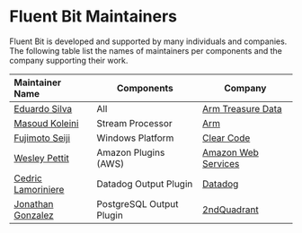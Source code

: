 # Fluent Bit Maintainers

Fluent Bit is developed and supported by many individuals and companies.  The following table list the names of maintainers per components and the company supporting their work.

| Maintainer Name                                       | Components               | Company                                           |
| :---------------------------------------------------- | ------------------------ | ------------------------------------------------- |
| [Eduardo Silva](https://github.com/edsiper)           | All                      | [Arm Treasure Data](https://www.treasuredata.com) |
| [Masoud Koleini](https://github.com/koleini)          | Stream Processor         | [Arm](https://www.arm.com/)                       |
| [Fujimoto Seiji](https://github.com/fujimotos)        | Windows Platform         | [Clear Code](http://clear-code.com/)              |
| [Wesley Pettit](https://github.com/PettitWesley)      | Amazon Plugins (AWS)     | [Amazon Web Services](https://aws.amazon.com/)    |
| [Cedric Lamoriniere](https://github.com/clamoriniere) | Datadog Output Plugin    | [Datadog](https://www.datadoghq.com/)             |
| [Jonathan Gonzalez](https://github.com/sxd)           | PostgreSQL Output Plugin | [2ndQuadrant](https://www.2ndquadrant.com/en/)    |

